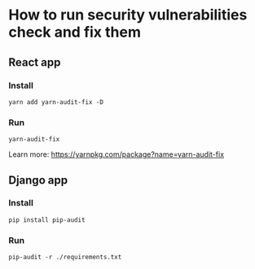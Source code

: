# How to run security vulnerabilities check and fix them

## React app

### Install

```shell
yarn add yarn-audit-fix -D
```

### Run

```shell
yarn-audit-fix
```

Learn more: https://yarnpkg.com/package?name=yarn-audit-fix

## Django app

### Install

```shell
pip install pip-audit
```

### Run

```shell
pip-audit -r ./requirements.txt
```
